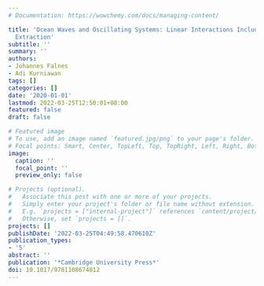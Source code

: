 ```yaml
---
# Documentation: https://wowchemy.com/docs/managing-content/

title: 'Ocean Waves and Oscillating Systems: Linear Interactions Including Wave-Energy
  Extraction'
subtitle: ''
summary: ''
authors:
- Johannes Falnes
- Adi Kurniawan
tags: []
categories: []
date: '2020-01-01'
lastmod: 2022-03-25T12:50:01+08:00
featured: false
draft: false

# Featured image
# To use, add an image named `featured.jpg/png` to your page's folder.
# Focal points: Smart, Center, TopLeft, Top, TopRight, Left, Right, BottomLeft, Bottom, BottomRight.
image:
  caption: ''
  focal_point: ''
  preview_only: false

# Projects (optional).
#   Associate this post with one or more of your projects.
#   Simply enter your project's folder or file name without extension.
#   E.g. `projects = ["internal-project"]` references `content/project/deep-learning/index.md`.
#   Otherwise, set `projects = []`.
projects: []
publishDate: '2022-03-25T04:49:58.470610Z'
publication_types:
- '5'
abstract: ''
publication: '*Cambridge University Press*'
doi: 10.1017/9781108674812
---
```

